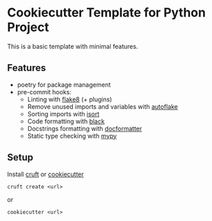# Cookiecutter Template for Python Project

This is a basic template with minimal features.

## Features

* poetry for package management
* pre-commit hooks:
  * Linting with [flake8](https://flake8.pycqa.org/en/latest/) (+ plugins)
  * Remove unused imports and variables with [autoflake](https://github.com/myint/autoflake)
  * Sorting imports with [isort](https://github.com/timothycrosley/isort)
  * Code formatting with [black](https://black.readthedocs.io/en/stable/)
  * Docstrings formatting with [docformatter](https://github.com/myint/docformatter)
  * Static type checking with [mypy](https://mypy.readthedocs.io/)

## Setup

Install [cruft](https://github.com/timothycrosley/cruft/) or [cookiecutter](https://github.com/cookiecutter/cookiecutter)

```
cruft create <url>
```

or

```
cookiecutter <url>
```
